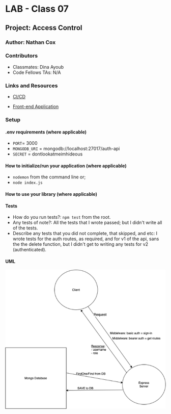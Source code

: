 # LAB - Class 07

## Project: Access Control

### Author: Nathan Cox

### Contributors

- Classmates: Dina Ayoub
- Code Fellows TAs: N/A

### Links and Resources

- [CI/CD](https://github.com/401-advanced-javascript-nathanRcox/bearer-auth/actions)
<!-- - [Back-end Server URL](http://xyz.com) (when applicable) -->
- [Front-end Application](https://nrc-bearer-auth.herokuapp.com/)

### Setup

#### .env requirements (where applicable)

- `PORT`= 3000
- `MONGODB_URI` = mongodb://localhost:27017/auth-api
- `SECRET` = dontlookatmeimhideous

#### How to initialize/run your application (where applicable)

- `nodemon` from the command line or;
- `node index.js`

#### How to use your library (where applicable)

#### Tests

- How do you run tests?: `npm test` from the root.
- Any tests of note?: All the tests that I wrote passed; but I didn't write all of the tests.
- Describe any tests that you did not complete, that skipped, and etc: I wrote tests for the auth routes, as required, and for v1 of the api, sans the the delete function, but I didn't get to writing any tests for v2 (authenticated). 

#### UML
![UML](./authentication-UML.png)
